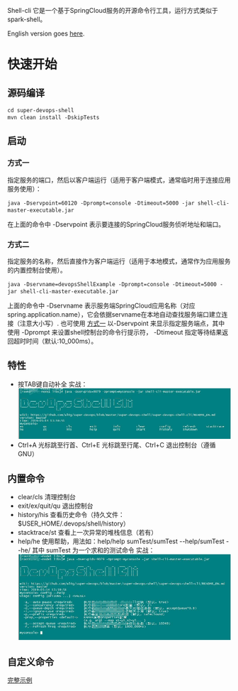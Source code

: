 Shell-cli 它是一个基于SpringCloud服务的开源命令行工具，运行方式类似于spark-shell。

English version goes [here](README_EN.md).

# 快速开始

## 源码编译
```
cd super-devops-shell
mvn clean install -DskipTests 
```

## 启动

### 方式一
指定服务的端口，然后以客户端运行（适用于客户端模式，通常临时用于连接应用服务使用）：

```
java -Dservpoint=60120 -Dprompt=console -Dtimeout=5000 -jar shell-cli-master-executable.jar
```

在上面的命令中 -Dservpoint 表示要连接的SpringCloud服务侦听地址和端口。

### 方式二
指定服务的名称，然后直接作为客户端运行（适用于本地模式，通常作为应用服务的内置控制台使用）。

```
java -Dservname=devopsShellExample -Dprompt=console -Dtimeout=5000 -jar shell-cli-master-executable.jar
```

上面的命令中 -Dservname 表示服务端SpringCloud应用名称（对应spring.application.name），它会依据servname在本地自动查找服务端口建立连接（注意大小写）.
也可使用 [方式一](#方式一) 以-Dservpoint 来显示指定服务端点，其中使用 -Dprompt 来设置shell控制台的命令行提示符，
-Dtimeout 指定等待结果返回超时时间（默认:10_000ms）。


## 特性

- 按TAB键自动补全
实战：
![tab自动补全](use_tab.jpg)
- Ctrl+A 光标跳至行首、Ctrl+E 光标跳至行尾、Ctrl+C 退出控制台（遵循GNU）

## 内置命令 
- clear/cls    清理控制台
- exit/ex/quit/qu    退出控制台
- history/his    查看历史命令（持久文件：$USER_HOME/.devops/shell/history）
- stacktrace/st    查看上一次异常的堆栈信息（若有）
- help/he    使用帮助，用法如：help/help sumTest/sumTest --help/sumTest --he/  其中 sumTest 为一个求和的测试命令
实战：
![help帮助](use_help.jpg)

## 自定义命令

[完整示例](super-devops-shell-example/src/main/java/com/wl4g/devops/shell/exporter/ExampleExporter.java)
